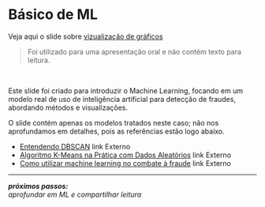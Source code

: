 # Básico de ML
Veja aqui o slide sobre [vizualização de gráficos](https://drive.google.com/file/d/1vJjDFZVQP8ld7-ZhM_cupR4dcqLJfyDn/view?usp=sharing)

> Foi utilizado para uma apresentação oral e não contém texto para leitura.
> 
<br>

Este slide foi criado para introduzir o Machine Learning, focando em um modelo real de uso de inteligência artificial para detecção de fraudes, abordando métodos e visualizações.<br>

O slide contém apenas os modelos tratados neste caso; não nos aprofundamos em detalhes, pois as referências estão logo abaixo.<br>

* [Entendendo DBSCAN](https://medium.com/@gabriel.stankevix/segmenta%C3%A7%C3%A3o-em-r-kmeans-pam-clara-e-dbscan-37b47baf3922) link Externo<br>
* [Algoritmo K-Means na Prática com Dados Aleatórios](https://medium.com/@englucsantosilva/algoritmo-k-means-na-pr%C3%A1tica-com-dados-aleat%C3%B3rios-3ffeb5235473) link Externo<br>
* [Como utilizar machine learning no combate à fraude](https://www.linkedin.com/pulse/como-utilizar-machine-learning-combate-%C3%A0-fraude-wagner-narde-al7xf/) link Externo<br>

---

***próximos passos:***<br>
*aprofundar em ML e compartilhar leitura*
